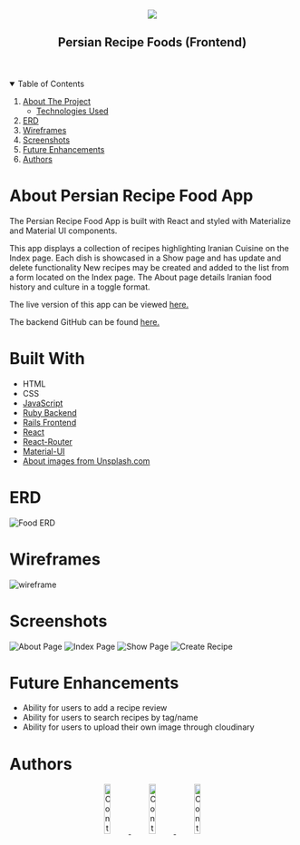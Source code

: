 <!-- https://i.imgur.com/jabZg7z.png -->


<!-- PROJECT LOGO -->
<br />
<p align="center">
  <a href="https://github.com/Avisa-GA/persian-food-recipe-frontend">
    <img src="https://i.imgur.com/jabZg7z.png " >
  </a>

  <h2 align="center">Persian Recipe Foods (Frontend)</h2>
<br>
<Br>


<!-- TABLE OF CONTENTS -->
<details open="open">
  <summary>Table of Contents</summary>
  <ol>
    <li>
      <a href="#about-the-project">About The Project</a>
      <ul>
        <li><a href="#built-with">Technologies Used</a></li>
      </ul>
    </li>
    <li>
      <a href="#erd">ERD</a>
    </li>
    <li><a href="#wireframes">Wireframes</a></li>
    <li><a href="#screenshots">Screenshots</a></li>
    <li><a href="#future-enhancements">Future Enhancements</a></li>
    <li><a href="#authors">Authors</a></li>

  </ol>
</details>

<!-- ABOUT THE PROJECT -->
# **About Persian Recipe Food App**
The Persian Recipe Food App is built with React and styled with Materialize and Material UI components.

This app displays a collection of recipes highlighting Iranian Cuisine on the Index page. Each dish is showcased in a Show page and has update and delete functionality New recipes may be created and added to the list from a form located on the Index page. The About page details Iranian food history and culture in a toggle format.

The live version of this app can be viewed [here.](INSERT-DEPLOYMENT-LINK-HERE)

The backend GitHub can be found [here.](https://github.com/Avisa-GA/persian-food-recipe-backend)

# **Built With**
- HTML
- CSS
- [JavaScript](https://www.javascript.com/)
- [Ruby Backend](https://rubyonrails.org/)
- [Rails Frontend](https://rubyonrails.org/)
- [React](https://reactjs.org/)
- [React-Router](https://reactrouter.com/)
- [Material-UI](https://material-ui.com/)
- [About images from Unsplash.com](https://unsplash.com/)



# **ERD**
![Food ERD](https://i.imgur.com/Wg6YGeE.png)

# **Wireframes**
![wireframe](https://i.imgur.com/HRKG7Fl.png)

# **Screenshots**
![About Page](https://i.imgur.com/BtgqOst.png)
![Index Page](https://i.imgur.com/2f53zgu.png)
![Show Page](https://i.imgur.com/m9EPakU.png)
![Create Recipe](https://i.imgur.com/VtcNLmV.png)


# **Future Enhancements**
* Ability for users to add a recipe review
* Ability for users to search recipes by tag/name
* Ability for users to upload their own image through cloudinary

# **Authors**

<div align="center">
  <a href="https://github.com/Avisa-GA">
    <img src="https://i.imgur.com/FiTMWcH.png"
      alt="Contributors"
      width="15%" />
  </a>
    <a href="https://github.com/Joshua-Zalcman">
    <img src="https://i.imgur.com/irewtmy.png"
      alt="Contributors"
      width="15%" />
  </a>
    <a href="https://github.com/GarrettGarrett">
    <img src="https://i.imgur.com/80jWufi.png"
      alt="Contributors"
      width="15%" />
  </a>
</div>
